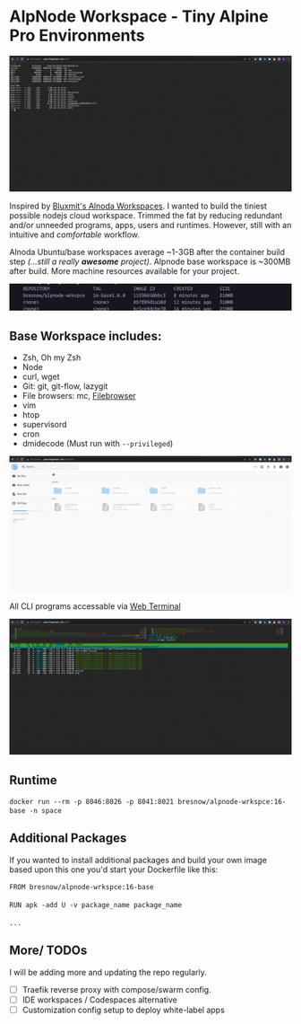 # AlpNode Workspace - Tiny Alpine Pro Environments

![TYD](images/ttyd.png)

Inspired by [Bluxmit's Alnoda Workspaces](https://github.com/bluxmit/alnoda-workspaces). I wanted to build the tiniest possible nodejs cloud workspace. Trimmed the fat by reducing redundant and/or unneeded  programs, apps, users and runtimes. However, still with an intuitive and *comfortable* workflow. 

Alnoda Ubuntu/base workspaces average ~1-3GB after the container build step *(...still a really **awesome** project)*. Alpnode base workspace is ~300MB after build.
More machine resources available for your project. 

![SizeMatters](images/size.png)

## Base Workspace includes:
- Zsh, Oh my Zsh
- Node
- curl, wget
- Git: git, git-flow, lazygit
- File browsers: mc, [Filebrowser](https://github.com/filebrowser/filebrowser)
- vim
- htop
- supervisord
- cron
- dmidecode (Must run with ```--privileged```)

![FileBrowser](images/filebrowser.png)

All CLI programs accessable via [Web Terminal](https://github.com/tsl0922/ttyd)

![HTOP](images/htop.png)

## Runtime

```
docker run --rm -p 8046:8026 -p 8041:8021 bresnow/alpnode-wrkspce:16-base -n space
```

## Additional Packages

If you wanted to install additional packages and build your own image based upon this one you'd start your Dockerfile like this:

```
FROM bresnow/alpnode-wrkspce:16-base

RUN apk -add U -v package_name package_name

...
```
## More/ TODOs

I will be adding more and updating the repo regularly. 

- [ ] Traefik reverse proxy with compose/swarm config.
- [ ] IDE workspaces / Codespaces alternative
- [ ] Customization config setup to deploy white-label apps